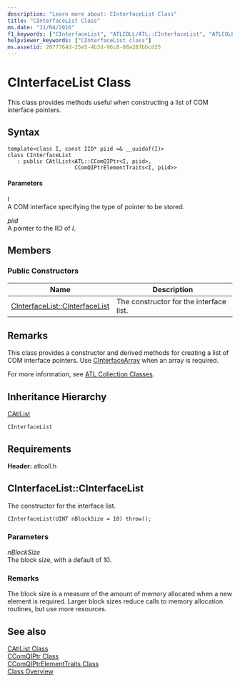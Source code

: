 ```yaml
---
description: "Learn more about: CInterfaceList Class"
title: "CInterfaceList Class"
ms.date: "11/04/2016"
f1_keywords: ["CInterfaceList", "ATLCOLL/ATL::CInterfaceList", "ATLCOLL/ATL::CInterfaceList::CInterfaceList"]
helpviewer_keywords: ["CInterfaceList class"]
ms.assetid: 2077764d-25e5-4b3d-96c8-08a287bbcd25
---
```

# CInterfaceList Class

This class provides methods useful when constructing a list of COM interface pointers.

## Syntax

```
template<class I, const IID* piid =& __uuidof(I)>
class CInterfaceList
   : public CAtlList<ATL::CComQIPtr<I, piid>,
                     CComQIPtrElementTraits<I, piid>>
```

#### Parameters

*I*<br/>
A COM interface specifying the type of pointer to be stored.

*piid*<br/>
A pointer to the IID of *I*.

## Members

### Public Constructors

|Name|Description|
|----------|-----------------|
|[CInterfaceList::CInterfaceList](#cinterfacelist)|The constructor for the interface list.|

## Remarks

This class provides a constructor and derived methods for creating a list of COM interface pointers. Use [CInterfaceArray](../../atl/reference/cinterfacearray-class.md) when an array is required.

For more information, see [ATL Collection Classes](../../atl/atl-collection-classes.md).

## Inheritance Hierarchy

[CAtlList](../../atl/reference/catllist-class.md)

`CInterfaceList`

## Requirements

**Header:** atlcoll.h

## <a name="cinterfacelist"></a> CInterfaceList::CInterfaceList

The constructor for the interface list.

```
CInterfaceList(UINT nBlockSize = 10) throw();
```

### Parameters

*nBlockSize*<br/>
The block size, with a default of 10.

### Remarks

The block size is a measure of the amount of memory allocated when a new element is required. Larger block sizes reduce calls to memory allocation routines, but use more resources.

## See also

[CAtlList Class](../../atl/reference/catllist-class.md)<br/>
[CComQIPtr Class](../../atl/reference/ccomqiptr-class.md)<br/>
[CComQIPtrElementTraits Class](../../atl/reference/ccomqiptrelementtraits-class.md)<br/>
[Class Overview](../../atl/atl-class-overview.md)
